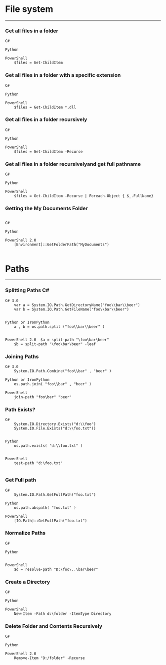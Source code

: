 # File system				
---

### Get all files in a folder		

```
C#		

Python

PowerShell	
	$files = Get-ChildItem		
```

### Get all files in a folder with a specific extension	


```
C#	

Python

PowerShell
	$files = Get-ChildItem *.dll		
```

### Get all files in a folder recursively	


``` 
C#

Python

PowerShell 
    $files = Get-ChildItem -Recurse		
```

### Get all files in a folder recursivelyand get full pathname	


```
C#			

Python			

PowerShell
	$files = Get-ChildItem –Recurse | Foreach-Object { $_.FullName}		
```

### Getting the My Documents Folder

```

C#

Python

PowerShell 2.0
	[Environment]::GetFolderPath("MyDocuments")		
				
```				
				
# Paths				
---

### Splitting Paths	C# 

```
C# 3.0	
	var a = System.IO.Path.GetDirectoryName("foo\\bar\\beer")
	var b = System.IO.Path.GetFileName("foo\\bar\\beer")		
	

Python or IronPython	
	a , b = os.path.split ("foo\\bar\\beer" )		


PowerShell 2.0	$a = split-path "\foo\bar\beer"
	$b = split-path "\foo\bar\beer" -leaf
```

###	Joining Paths	

```
C# 3.0	
	System.IO.Path.Combine("foo\\bar" , "beer" )		

Python or IronPython	
	os.path.join( "foo\\bar" , "beer" )		

PowerShell
	join-path "foo\bar" "beer"		
```			

### Path Exists?	


```
C#
	System.IO.Directory.Exists("d:\\foo")
	System.IO.File.Exists("d:\\foo.txt"))


Python	
	os.path.exists( "d:\\foo.txt" )


PowerShell
    test-path "d:\foo.txt"


```		

### Get Full path			

```
C#	
	System.IO.Path.GetFullPath("foo.txt")	

Python
	os.path.abspath( "foo.txt" )		

PowerShell
	[IO.Path]::GetFullPath("foo.txt")		
```

### Normalize Paths	

``` 
C#

Python


PowerShell
	$d = resolve-path "D:\foo\..\bar\beer"		
```

### Create a Directory				

```
C#

Python

PowerShell
	New-Item -Path d:\folder -ItemType Directory		
```

### Delete Folder and Contents Recursively	

```
C#	

Python

PowerShell 2.0	
	Remove-Item "D:/folder" -Recurse		
				
```
